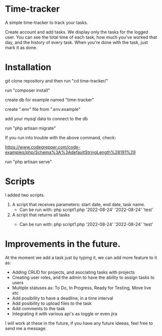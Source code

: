 # Time-tracker

A simple time-tracker to track your tasks.

Create account and add tasks.
We display only the tasks for the logged user.
You can see the total time of each task, how much you've worked that day, and the history of every task.
When you're done with the task, just mark it as done.






# Installation

git clone repository and then run "cd time-tracker/"

run "composer install"

create db for example named "time-tracker"

create ".env" file from ".env.example"

add your mysql data to connect to the db

run "php artisan migrate"

If you run into trouble with the above command, check:

https://www.codegrepper.com/code-examples/php/Schema%3A%3AdefaultStringLength%28191%29

run "php artisan serve"

# Scripts
I added two scripts.

<ol>
    <li>
        A script that receives parameters: start date, end date, task name.
        <ul><li>Can be run with: php script1.php '2022-08-24' '2022-08-24' 'test'</li></ul>
    </li>
    <li>
        A script that returns all tasks</p>
        <ul><li>Can be run with: php script1.php '2022-08-24' '2022-08-24' 'test'</li></ul>
    </li>
</ol>

# Improvements in the future.

At the moment we add a task just by typing it, we can add more feature to it as:
    <ul>
        <li>Adding CRUD for projects, and asociating tasks with projects</li>
        <li>Creating user roles, and the admin to have the ability to assign tasks to users</li>
        <li>Multiple statuses as: To Do, In Progress, Ready for Testing, Move live etc</li>
        <li>Add posibility to have a deadline, in a time interval</li>
        <li>Add posibility to upload files to the task</li>
        <li>Add comments to the task</li>
        <li>Integrating it with various api's as toggle or even jira</li>
    </ul>
I will work at these in the future, if you have any future ideeas, feel free to send me a message.
